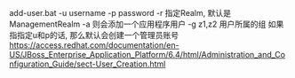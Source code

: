 add-user.bat -u username -p password
-r 指定Realm, 默认是ManagementRealm
-a 则会添加一个应用程序用户
-g z1,z2 用户所属的组
如果指指定u和p的话, 那么默认会创建一个管理员账号
https://access.redhat.com/documentation/en-US/JBoss_Enterprise_Application_Platform/6.4/html/Administration_and_Configuration_Guide/sect-User_Creation.html

